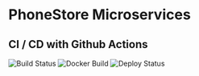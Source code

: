 # PhoneStore Microservices

## CI / CD with Github Actions

![Build Status](https://github.com/quynguyen1908/PhoneStore-Backend/actions/workflows/ci.yml/badge.svg)
![Docker Build](https://github.com/quynguyen1908/PhoneStore-Backend/actions/workflows/docker-build.yml/badge.svg)
![Deploy Status](https://github.com/quynguyen1908/PhoneStore-Backend/actions/workflows/deploy.yml/badge.svg)